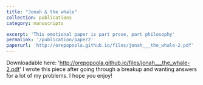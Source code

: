 ```yaml
---
title: "Jonah & the whale"
collection: publications
category: manuscripts

excerpt: 'This emotional paper is part prose, part philosophy'
permalink: '/publication/paper2'
paperurl: 'http://orepopoola.github.io/files/jonah___the_whale-2.pdf'
---
```

Downloadable here:
'http://orepopoola.github.io/files/jonah___the_whale-2.pdf'
I wrote this piece after going through a breakup and wanting answers for a lot of my problems. I hope you enjoy!

